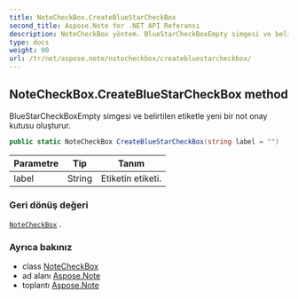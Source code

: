 ```yaml
---
title: NoteCheckBox.CreateBlueStarCheckBox
second_title: Aspose.Note for .NET API Referansı
description: NoteCheckBox yöntem. BlueStarCheckBoxEmpty simgesi ve belirtilen etiketle yeni bir not onay kutusu oluşturur.
type: docs
weight: 90
url: /tr/net/aspose.note/notecheckbox/createbluestarcheckbox/
---
```

## NoteCheckBox.CreateBlueStarCheckBox method

BlueStarCheckBoxEmpty simgesi ve belirtilen etiketle yeni bir not onay kutusu oluşturur.

```csharp
public static NoteCheckBox CreateBlueStarCheckBox(string label = "")
```

| Parametre | Tip | Tanım |
| --- | --- | --- |
| label | String | Etiketin etiketi. |

### Geri dönüş değeri

[`NoteCheckBox`](../) .

### Ayrıca bakınız

* class [NoteCheckBox](../)
* ad alanı [Aspose.Note](../../notecheckbox/)
* toplantı [Aspose.Note](../../../)


